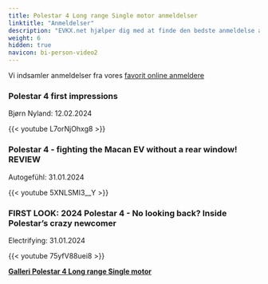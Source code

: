 ```yaml
---
title: Polestar 4 Long range Single motor anmeldelser
linktitle: "Anmeldelser"
description: "EVKX.net hjælper dig med at finde den bedste anmeldelse af denne model."
weight: 6
hidden: true
navicon: bi-person-video2
---
```

Vi indsamler anmeldelser fra vores [favorit online anmeldere](../../../../../guides/evreviewers/)

<div class="container text-center shadow p-2 pe-4 mb-5 bg-body-tertiary rounded border">
<h3>Polestar 4 first impressions</h3>
<p>Bjørn Nyland: 12.02.2024</p>

{{< youtube L7orNjOhxg8 >}}

</div>
<div class="container text-center shadow p-2 pe-4 mb-5 bg-body-tertiary rounded border">
<h3>Polestar 4 - fighting the Macan EV without a rear window! REVIEW</h3>
<p>Autogefühl: 31.01.2024</p>

{{< youtube 5XNLSMI3__Y >}}

</div>
<div class="container text-center shadow p-2 pe-4 mb-5 bg-body-tertiary rounded border">
<h3>FIRST LOOK: 2024 Polestar 4 - No looking back? Inside Polestar’s crazy newcomer</h3>
<p>Electrifying: 31.01.2024</p>

{{< youtube 75yfV88uei8 >}}

</div>
<div class="mt-3 mb-3">
<a href="../gallery/" class="text-decoration-none text-black">
<strong><i class="bi-arrow-left"></i>Galleri  </strong>
</a>
<a href="../" class="text-decoration-none text-black float-end">
<strong>Polestar 4 Long range Single motor <i class="bi-arrow-right"></i></strong>
</a>
</div>
